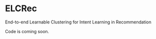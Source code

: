 # ELCRec
End-to-end Learnable Clustering for Intent Learning in Recommendation

Code is coming soon.
